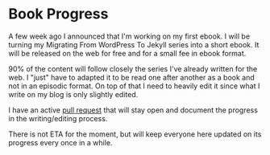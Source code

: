 # Book Progress

A few week ago I announced that I'm working on my first ebook. I will be turning my Migrating From WordPress To Jekyll series into a short ebook. It will be released on the web for free and for a small fee in ebook format.

90% of the content will follow closely the series I've already written for the web. I "just" have to adapted it to be read one after another as a book and not in an episodic format. On top of that I need to heavily edit it since what I write on my blog is only slightly edited.

I have an active [pull request][1] that will stay open and document the progress in the writing/editing process.

There is not ETA for the moment, but will keep everyone here updated on its progress every once in a while.

[1]: https://github.com/valeIT/valeIT.github.io/pull/33